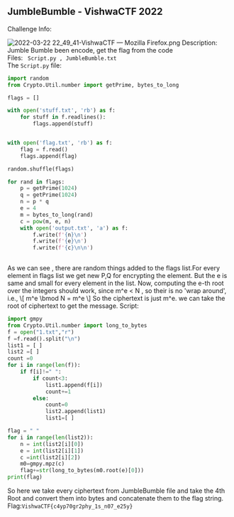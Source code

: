 ## JumbleBumble - VishwaCTF 2022

Challenge Info:<br>


![2022-03-22 22_49_41-VishwaCTF — Mozilla Firefox.png](https://cdn.hashnode.com/res/hashnode/image/upload/v1647969616383/obLC1CPvM.png)
Description: Jumble Bumble been encode, get the flag from the code
<br>
Files: ` Script.py , JumbleBumble.txt`<br>
The `Script.py` file:
<br>
```py
import random
from Crypto.Util.number import getPrime, bytes_to_long

flags = []

with open('stuff.txt', 'rb') as f:
    for stuff in f.readlines():
        flags.append(stuff)


with open('flag.txt', 'rb') as f:
    flag = f.read()
    flags.append(flag)

random.shuffle(flags)

for rand in flags:
    p = getPrime(1024)
    q = getPrime(1024)
    n = p * q
    e = 4
    m = bytes_to_long(rand)
    c = pow(m, e, n)
    with open('output.txt', 'a') as f:
        f.write(f'{n}\n')
        f.write(f'{e}\n')
        f.write(f'{c}\n\n')
    
```
As we can see , there are random things added to the flags list.For every element in flags list we get new P,Q for encrypting the element. But the e is same and small for every element in the list. Now, computing the e-th root over the integers should work,  since  m^e < N , so their is no 'wrap around', i.e., \\[ m^e \bmod N  = m^e \\]
So the ciphertext is just m^e. we can take the root of ciphertext to get the message.
Script:<br>

```py
import gmpy
from Crypto.Util.number import long_to_bytes
f = open("1.txt","r")
f =f.read().split("\n")
list1 = [ ]
list2 =[ ]
count =0 
for i in range(len(f)):
    if f[i]!=" ":
        if count<3:
            list1.append(f[i])
            count+=1
        else:
            count=0
            list2.append(list1)
            list1=[ ]

flag = " "
for i in range(len(list2)):
    n = int(list2[i][0])
    e = int(list2[i][1])
    c =int(list2[i][2])
    m0=gmpy.mpz(c)
    flag+=str(long_to_bytes(m0.root(e)[0]))
print(flag)
``` 
So here we take every ciphertext from JumbleBumble file and take the 4th Root and convert them into bytes and concatenate them to the flag string.
Flag:`VishwaCTF{c4yp70gr2phy_1s_n07_e25y}`
